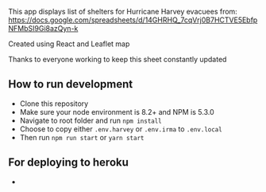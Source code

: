 This app displays list of shelters for Hurricane Harvey evacuees from: https://docs.google.com/spreadsheets/d/14GHRHQ_7cqVrj0B7HCTVE5EbfpNFMbSI9Gi8azQyn-k

Created using React and Leaflet map

Thanks to everyone working to keep this sheet constantly updated


## How to run development

* Clone this repository
* Make sure your node environment is 8.2+ and NPM is 5.3.0
* Navigate to root folder and run ```npm install```
* Choose to copy either `.env.harvey` or `.env.irma` to `.env.local`
* Then run ```npm run start``` or ```yarn start```


## For deploying to heroku

* 